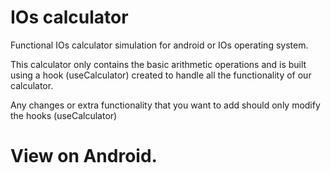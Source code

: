 # IOs calculator

Functional IOs calculator simulation for android or IOs operating system.

This calculator only contains the basic arithmetic operations and is built using a hook (useCalculator) created to handle all the functionality of our calculator.

Any changes or extra functionality that you want to add should only modify the hooks (useCalculator)

# View on Android.

